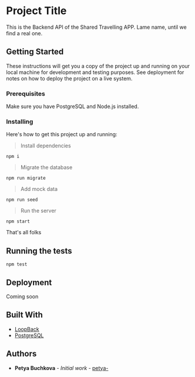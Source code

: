 # Project Title

This is the Backend API of the Shared Travelling APP. Lame name, until we find a real one.

## Getting Started

These instructions will get you a copy of the project up and running on your local machine for development and testing purposes. See deployment for notes on how to deploy the project on a live system.

### Prerequisites

Make sure you have PostgreSQL and Node.js installed.

### Installing

Here's how to get this project up and running:

> Install dependencies

```
npm i
```

> Migrate the database

```
npm run migrate
```

> Add mock data

```
npm run seed
```

> Run the server

```
npm start
```

That's all folks

## Running the tests

```
npm test
```

## Deployment

Coming soon

## Built With

- [LoopBack](http://loopback.io/)
- [PostgreSQL](https://www.postgresql.org/)

## Authors

- **Petya Buchkova** - _Initial work_ - [petya-](https://github.com/petya-)

